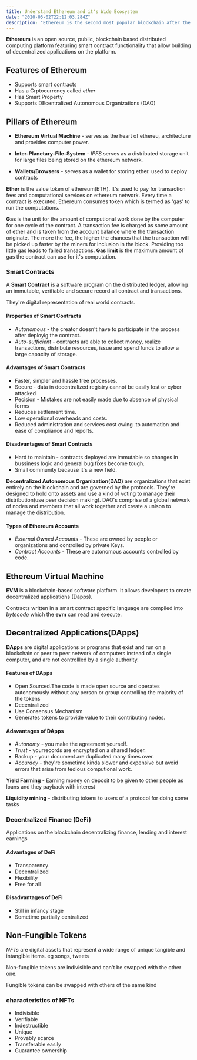 ```yaml
---
title: Understand Ethereum and it's Wide Ecosystem
date: "2020-05-02T22:12:03.284Z"
description: "Ethereum is the second most popular blockchain after the one that runs on Bitcoin. It's value token is called Ether"
---
```



**Ethereum** is an open source, public, blockchain based distributed computing platform featuring smart contract functionality that allow building of decentralized applications on the platform.

## Features of Ethereum

+ Supports smart contracts
+ Has a Crptocurrency called *ether*
+ Has Smart Property
+ Supports  DEcentralized Autonomous Organizations (DAO)

## Pillars of Ethereum

+ **Ethereum Virtual Machine** - serves as the heart of ethereu, architecture and provides computer power.
  
+ **Inter-Planetary-File-System** - *IPFS* serves as a distributed storage unit  for large files being stored on the ethereum network.
  
+ **Wallets/Browsers** - serves as a wallet for storing ether. used to deploy contracts

**Ether** is the value token of ethereum(ETH).
It's used to pay for transaction fees and computational services on ethereum network.
Every time a contract is executed, Ethereum consumes token which is termed as 'gas' to run the computations.

**Gas** is the unit for the amount of computional work done by the computer for one cycle of the contract.
A transaction fee is charged as some amount of ether and is taken from the account balance where the transaction originate.
The more the fee, the higher the chances that the transaction will be picked up faster by the miners for inclusion in the block.
Providing too little gas leads to failed transactions.
**Gas limit** is the maximum amount of gas the contract can use for it's computation.

### Smart Contracts

A **Smart Contract** is a software program on the distributed ledger, allowing an immutable, verifiable and secure record all contract and transactions.

They're digital representation of real world contracts.

#### Properties of Smart Contracts

+ *Autonomous* - the creator doesn't have to participate in the process after deployig the contract.
+ *Auto-sufficient* - contracts are able to collect money, realize transactions, distribute resources, issue and spend funds to allow a large capacity of storage.

#### Advantages of Smart Contracts

+ Faster, simpler and hassle free processes.
+ Secure - data in decentralized registry cannot be easily lost or cyber attacked
+ Pecision - Mistakes are not easily made due to absence of physical forms
+ Reduces settlement time.
+ Low operational overheads and costs.
+ Reduced administration and services cost owing .to automation and ease of compliance and reports.

#### Disadvantages of Smart Contracts

+ Hard to maintain - contracts deployed are immutable so changes in bussiness logic and general bug fixes  become tough.
+ Small community because it's a new field.
  
**Decentralized Autonomous Organization(DAO)** are organizations that exist entirely on the blockchain and are governed by the protocols.
They're designed to hold onto assets and use a kind of voting to manage their distribution(use peer decision making).
DAO's comprise of a global network of nodes and members that all work together and create a unison to manage the distribution.

#### Types of Ethereum Accounts

+ *External Owned Accounts* - These are owned by people or organizations and controlled by private Keys.
+ *Contract Accounts* - These are autonomous accounts controlled by code.

## Ethereum Virtual Machine

**EVM** is a blockchain-based software platform. It allows developers to create decentralized applications (Dapps).

Contracts written in a smart contract specific language are compiled into *bytecode* which the **evm** can read and execute.

## Decentralized Applications(DApps)

**DApps** are digital applications or programs that exist and run on a blockchain or peer to peer network of computers instead of a single computer, and are not controllled by a single authority.

#### Features of DApps

+ Open Sourced.The code is made open source and operates autonomously without any person or group controlling the majority of the tokens
+ Decentralized
+ Use Consensus Mechanism
+ Generates tokens to provide value to their contributing nodes.

#### Adavantages of DApps

+ *Autonomy* - you make the agreement yourself.
+ *Trust* - yourrecords are encrypted on a shared ledger.
+ Backup - your document are duplicated many times over.
+ *Accuracy* - they're sometime kinda slower and expensive but avoid errors that arise from tedious computional work.
  
**Yield Farming** - Earning money on deposit to be given to other people as loans and they payback with interest

**Liquidity mining** - distributing tokens to users of a protocol for doing some tasks

### Decentralized Finance (DeFi)

Applications on the blockchain decentralizing finance, lending and interest earnings

#### Advantages of DeFi

+ Transparency
+ Decentralized
+ Flexibility
+ Free for all
  
#### Disadvantages of DeFi

+ Still in infancy stage
+ Sometime partially centralized

## Non-Fungible Tokens

*NFTs*  are digital assets that represent a wide range of unique tangible and intangible items. eg songs, tweets

Non-fungible tokens are indivisible  and can't be swapped with the other one.

Fungible tokens can be swapped with others of the same kind

### characteristics of NFTs

+ Indivisible
+ Verifiable
+ Indestructible
+ Unique
+ Provably scarce
+ Transferable easily
+ Guarantee ownership
